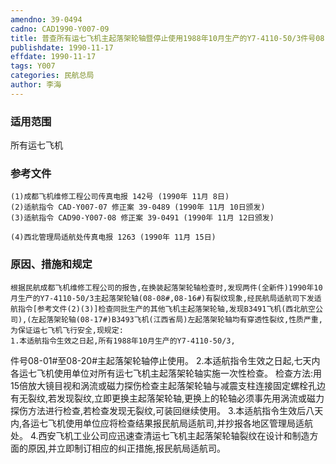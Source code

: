 ```yaml
---
amendno: 39-0494
cadno: CAD1990-Y007-09
title: 普查所有运七飞机主起落架轮轴暨停止使用1988年10月生产的Y7-4110-50/3件号08-01#至08-20#主起落架轮轴
publishdate: 1990-11-17
effdate: 1990-11-17
tags: Y007
categories: 民航总局
author: 李海
---
```


### 适用范围 
所有运七飞机

### 参考文件
    (1)成都飞机维修工程公司传真电报 142号 (1990年 11月 8日) 
    (2)适航指令 CAD-Y007-07 修正案 39-0489 (1990年 11月 10日颁发) 
    (3)适航指令 CAD90-Y007-08 修正案 39-0491 (1990年 11月 12日颁发) 

    (4)西北管理局适航处传真电报 1263 (1990年 11月 15日) 

### 原因、措施和规定 
    根据民航成都飞机维修工程公司的报告,在换装起落架轮轴检查时,发现两件(全新件)1990年10月生产的Y7-4110-50/3主起落架轮轴(08-08#,08-16#)有裂纹现象,经民航局适航司下发适航指令[参考文件(2)(3)]检查同批生产的其他飞机主起落架轮轴,发现B3491飞机(西北航空公司),(左起落架轮轴(08-17#)B3493飞机(江西省局)左起落架轮轴均有穿透性裂纹,性质严重,为保证运七飞机飞行安全,现规定: 
    1.本适航指令生效之日起,所有1988年10月生产的Y7-4110-50/3,
  
件号08-01#至08-20#主起落架轮轴停止使用。 
    2.本适航指令生效之日起,七天内各运七飞机使用单位对所有运七飞机主起落架轮轴实施一次性检查。 
    检查方法:用15倍放大镜目视和涡流或磁力探伤检查主起落架轮轴与减震支柱连接固定螺栓孔边有无裂纹,若发现裂纹,立即更换主起落架轮轴,更换上的轮轴必须事先用涡流或磁力探伤方法进行检查,若检查发现无裂纹,可装回继续使用。 
    3.本适航指令生效后八天内,各运七飞机使用单位应将检查结果报民航局适航司,并抄报各地区管理局适航处。 
    4.西安飞机工业公司应迅速查清运七飞机主起落架轮轴裂纹在设计和制造方面的原因,并立即制订相应的纠正措施,报民航局适航司。


